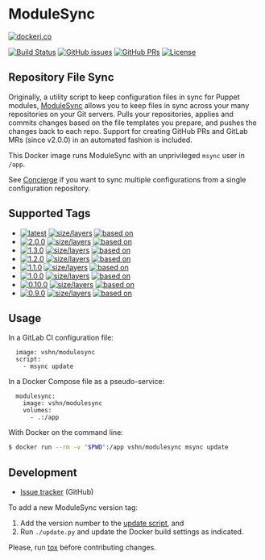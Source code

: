 ModuleSync
==========

[![dockeri.co](http://dockeri.co/image/vshn/modulesync)](https://hub.docker.com/r/vshn/modulesync/)

[![Build Status](https://img.shields.io/travis/vshn/docker-modulesync/master.svg)](https://travis-ci.org/vshn/docker-modulesync
) [![GitHub issues](https://img.shields.io/github/issues-raw/vshn/docker-modulesync.svg)](https://github.com/vshn/docker-modulesync/issues
) [![GitHub PRs](https://img.shields.io/github/issues-pr-raw/vshn/docker-modulesync.svg)](https://github.com/vshn/docker-modulesync/pulls
) [![License](https://img.shields.io/github/license/vshn/docker-modulesync.svg)](https://github.com/vshn/docker-modulesync/blob/master/LICENSE)

Repository File Sync
--------------------

Originally, a utility script to keep configuration files in sync for Puppet modules,
[ModuleSync](https://github.com/voxpupuli/modulesync/) allows you to keep files in
sync across your many repositories on your Git servers. Pulls your repositories,
applies and commits changes based on the file templates you prepare, and pushes the
changes back to each repo. Support for creating GitHub PRs and GitLab MRs (since v2.0.0)
in an automated fashion is included.

This Docker image runs ModuleSync with an unprivileged `msync` user in `/app`.

See [Concierge](https://github.com/vshn/docker-concierge/) if you want to sync
multiple configurations from a single configuration repository.

Supported Tags
--------------

- [![latest](
  https://img.shields.io/badge/latest-blue.svg?colorA=22313f&colorB=4a637b&logo=docker)](
  https://github.com/vshn/docker-modulesync/blob/master/Dockerfile) [![size/layers](
  https://images.microbadger.com/badges/image/vshn/modulesync:latest.svg)](
  https://microbadger.com/images/vshn/modulesync:latest) [![based on](
  https://img.shields.io/badge/Git-master-grey.svg?colorA=5a5b5c&colorB=9a9b9c&logo=github)](
  https://github.com/voxpupuli/modulesync)
- [![2.0.0](
  https://img.shields.io/badge/2.0.0-blue.svg?colorA=22313f&colorB=4a637b&logo=docker)](
  https://github.com/vshn/docker-modulesync/blob/master/2.0.0/Dockerfile) [![size/layers](
  https://images.microbadger.com/badges/image/vshn/modulesync:2.0.0.svg)](
  https://microbadger.com/images/vshn/modulesync:2.0.0) [![based on](
  https://img.shields.io/badge/Gem-2.0.0-red.svg?colorA=ff919f&colorB=9a9b9c&logo=ruby)](
  https://rubygems.org/gems/modulesync/versions/2.0.0)
- [![1.3.0](
  https://img.shields.io/badge/1.3.0-blue.svg?colorA=22313f&colorB=4a637b&logo=docker)](
  https://github.com/vshn/docker-modulesync/blob/master/1.3.0/Dockerfile) [![size/layers](
  https://images.microbadger.com/badges/image/vshn/modulesync:1.3.0.svg)](
  https://microbadger.com/images/vshn/modulesync:1.3.0) [![based on](
  https://img.shields.io/badge/Gem-1.3.0-red.svg?colorA=ff919f&colorB=9a9b9c&logo=ruby)](
  https://rubygems.org/gems/modulesync/versions/1.3.0)
- [![1.2.0](
  https://img.shields.io/badge/1.2.0-blue.svg?colorA=22313f&colorB=4a637b&logo=docker)](
  https://github.com/vshn/docker-modulesync/blob/master/1.2.0/Dockerfile) [![size/layers](
  https://images.microbadger.com/badges/image/vshn/modulesync:1.2.0.svg)](
  https://microbadger.com/images/vshn/modulesync:1.2.0) [![based on](
  https://img.shields.io/badge/Gem-1.2.0-red.svg?colorA=ff919f&colorB=9a9b9c&logo=ruby)](
  https://rubygems.org/gems/modulesync/versions/1.2.0)
- [![1.1.0](
  https://img.shields.io/badge/1.1.0-blue.svg?colorA=22313f&colorB=4a637b&logo=docker)](
  https://github.com/vshn/docker-modulesync/blob/master/1.1.0/Dockerfile) [![size/layers](
  https://images.microbadger.com/badges/image/vshn/modulesync:1.1.0.svg)](
  https://microbadger.com/images/vshn/modulesync:1.1.0) [![based on](
  https://img.shields.io/badge/Gem-1.1.0-red.svg?colorA=ff919f&colorB=9a9b9c&logo=ruby)](
  https://rubygems.org/gems/modulesync/versions/1.1.0)
- [![1.0.0](
  https://img.shields.io/badge/1.0.0-blue.svg?colorA=22313f&colorB=4a637b&logo=docker)](
  https://github.com/vshn/docker-modulesync/blob/master/1.0.0/Dockerfile) [![size/layers](
  https://images.microbadger.com/badges/image/vshn/modulesync:1.0.0.svg)](
  https://microbadger.com/images/vshn/modulesync:1.0.0) [![based on](
  https://img.shields.io/badge/Gem-1.0.0-red.svg?colorA=ff919f&colorB=9a9b9c&logo=ruby)](
  https://rubygems.org/gems/modulesync/versions/1.0.0)
- [![0.10.0](
  https://img.shields.io/badge/0.10.0-blue.svg?colorA=22313f&colorB=4a637b&logo=docker)](
  https://github.com/vshn/docker-modulesync/blob/master/0.10.0/Dockerfile) [![size/layers](
  https://images.microbadger.com/badges/image/vshn/modulesync:0.10.0.svg)](
  https://microbadger.com/images/vshn/modulesync:0.10.0) [![based on](
  https://img.shields.io/badge/Gem-0.10.0-red.svg?colorA=ff919f&colorB=9a9b9c&logo=ruby)](
  https://rubygems.org/gems/modulesync/versions/0.10.0)
- [![0.9.0](
  https://img.shields.io/badge/0.9.0-blue.svg?colorA=22313f&colorB=4a637b&logo=docker)](
  https://github.com/vshn/docker-modulesync/blob/master/0.9.0/Dockerfile) [![size/layers](
  https://images.microbadger.com/badges/image/vshn/modulesync:0.9.0.svg)](
  https://microbadger.com/images/vshn/modulesync:0.9.0) [![based on](
  https://img.shields.io/badge/Gem-0.9.0-red.svg?colorA=ff919f&colorB=9a9b9c&logo=ruby)](
  https://rubygems.org/gems/modulesync/versions/0.9.0)

Usage
-----

In a GitLab CI configuration file:

```
  image: vshn/modulesync
  script:
    - msync update
```

In a Docker Compose file as a pseudo-service:

```
  modulesync:
    image: vshn/modulesync
    volumes:
      - .:/app
```

With Docker on the command line:

```bash
$ docker run --rm -v "$PWD":/app vshn/modulesync msync update
```

Development
-----------

- [Issue tracker](https://github.com/vshn/docker-modulesync/) (GitHub)

To add a new ModuleSync version tag:

1. Add the version number to the [update script](
   https://github.com/vshn/docker-modulesync/blob/master/update.py#L7-L10), and
1. Run `./update.py` and update the Docker build settings as indicated.

Please, run [tox](https://tox.readthedocs.io/) before contributing changes.
